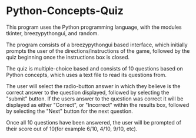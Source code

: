 # Python-Concepts-Quiz

This program uses the Python programming language, with the modules tkinter, breezypythongui, and random.

The program consists of a breezypythongui based interface, which initially prompts the user of
the directions/instructions of the game, followed by the quiz beginning once the instructions box is closed.

The quiz is multiple-choice based and consists of 10 questions based on Python concepts, which uses a text file
to read its questions from. 

The user will select the radio-button answer in which they believe is the correct answer to the question displayed, 
followed by selecting the "submit" button. If the users answer to the question was correct it will be displayed as 
either "Correct", or "Incorrect" within the results box, followed by selecting the "Next" button for the next question. 

Once all 10 questions have been answered, the user will be prompted
of their score out of 10(for example 6/10, 4/10, 9/10, etc).
